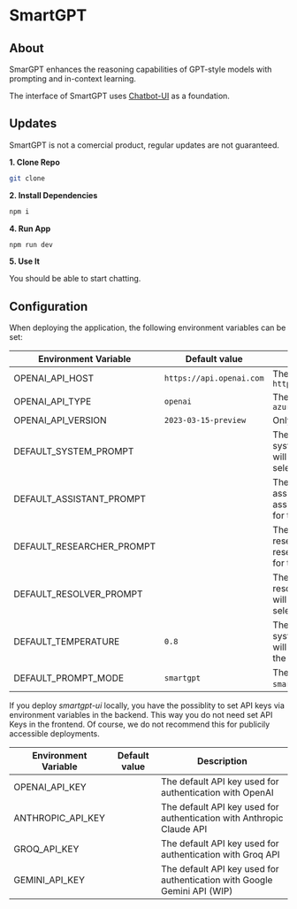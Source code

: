 # SmartGPT

## About

SmarGPT enhances the reasoning capabilities of GPT-style models with prompting and in-context learning.



The interface of SmartGPT uses [Chatbot-UI](https://github.com/mckaywrigley/chatbot-ui) as a foundation.

## Updates

SmartGPT is not a comercial product, regular updates are not guaranteed.

**1. Clone Repo**

```bash
git clone 
```

**2. Install Dependencies**

```bash
npm i
```

**4. Run App**

```bash
npm run dev
```

**5. Use It**

You should be able to start chatting.

## Configuration

When deploying the application, the following environment variables can be set:

| Environment Variable              | Default value                  | Description                                                                                                                               |
| --------------------------------- | ------------------------------ | ------------------------------                                                                                                            |
| OPENAI_API_HOST                   | `https://api.openai.com`       | The base url, for Azure use `https://<endpoint>.openai.azure.com`                                                                         |
| OPENAI_API_TYPE                   | `openai`                       | The API type, options are `openai` or `azure`                                                                                             |
| OPENAI_API_VERSION                | `2023-03-15-preview`           | Only applicable for Azure OpenAI                                                                                                          |
| DEFAULT_SYSTEM_PROMPT             |                                | The default prompt used for the system, if not provided, the system will use the default prompt for the selected prompt mode               |
| DEFAULT_ASSISTANT_PROMPT          |                                | The default prompt used for the assistant, if not provided, the assistant will use the default prompt for the selected prompt mode        |
| DEFAULT_RESEARCHER_PROMPT         |                                | The default prompt used for the researcher, if not provided, the researcher will use the default prompt for the selected prompt mode      |
| DEFAULT_RESOLVER_PROMPT           |                                | The default prompt used for the resolver, if not provided, the resolver will use the default prompt for the selected prompt mode          |
| DEFAULT_TEMPERATURE               | `0.8`                          | The default temperature used for the system, if not provided, the system will use the default temperature for the selected prompt mode    |
| DEFAULT_PROMPT_MODE               | `smartgpt`                     | The default prompt mode, options are `smartgpt` or `default`                                                                                 |

If you deploy *smartgpt-ui* locally, you have the possiblity to set API keys via environment variables in the backend. This way you do not need set API Keys in the frontend. 
Of course, we do not recommend this for publicily accessible deployments.

| Environment Variable              | Default value                  | Description                                                                                                                               |
| --------------------------------- | ------------------------------ | ----------------------------------------------------------------------------------------------------------------------------------------- |
| OPENAI_API_KEY                    |                                | The default API key used for authentication with OpenAI        |                                                                           |
| ANTHROPIC_API_KEY                    |                                | The default API key used for authentication with Anthropic Claude API |
| GROQ_API_KEY                    |                                | The default API key used for authentication with Groq API  |
| GEMINI_API_KEY                    |                                | The default API key used for authentication with Google Gemini API (WIP)  |

   
